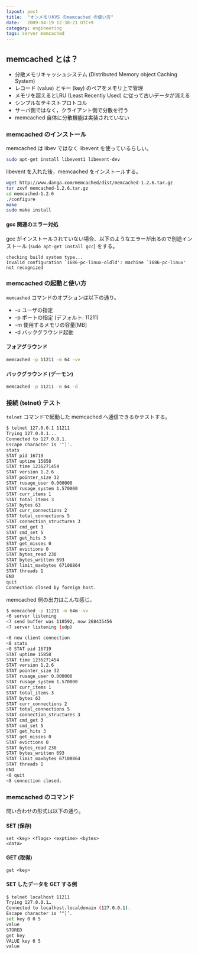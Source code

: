 ```yaml
---
layout: post
title:  "オンメモリKVS のmemcached の使い方"
date:   2009-04-19 12:30:21 UTC+9
category: engineering
tags: server memcached
---
```


## memcached とは？

- 分散メモリキャッシュシステム (Distributed Memory object Caching System)
- レコード (value) とキー (key) のペアをメモリ上で管理
- メモリを超えるとLRU (Least Recently Used) に従って古いデータが消える
- シンプルなテキストプロトコル
- サーバ側ではなく，クライアント側で分散を行う
- memcached 自体に分散機能は実装されていない

### memcached のインストール

memcached は libev ではなく libevent を使っているらしい。

```sh
sudo apt-get install libevent1 libevent-dev
```

libevent を入れた後，memcached をインストールする。

```sh
wget http://www.danga.com/memcached/dist/memcached-1.2.6.tar.gz
tar zxvf memcached-1.2.6.tar.gz
cd memcached-1.2.6
./configure
make
sudo make install
```

#### gcc 関連のエラー対処

gcc がインストールされていない場合、以下のようなエラーが出るので別途インストール (`sudo apt-get install gcc`) をする。

```
checking build system type...
Invalid configuration `i686-pc-linux-oldld': machine `i686-pc-linux' not recognized
```


### memcached の起動と使い方

`memcached` コマンドのオプションは以下の通り。

- -u ユーザの指定
- -p ポートの指定 (デフォルト: 11211)
- -m 使用するメモリの容量[MB]
- -d バックグラウンド起動

#### フォアグラウンド

```sh
memcached -p 11211 -m 64 -vv
```

#### バックグラウンド (デーモン)

```sh
memcached -p 11211 -m 64 -d
```

### 接続 (telnet) テスト

`telnet` コマンドで起動した memcached へ通信できるかテストする。

```sh
$ telnet 127.0.0.1 11211
Trying 127.0.0.1...
Connected to 127.0.0.1.
Escape character is '^]'.
stats
STAT pid 16719
STAT uptime 15858
STAT time 1236271454
STAT version 1.2.6
STAT pointer_size 32
STAT rusage_user 0.000000
STAT rusage_system 1.570000
STAT curr_items 1
STAT total_items 3
STAT bytes 63
STAT curr_connections 2
STAT total_connections 5
STAT connection_structures 3
STAT cmd_get 3
STAT cmd_set 5
STAT get_hits 3
STAT get_misses 0
STAT evictions 0
STAT bytes_read 230
STAT bytes_written 693
STAT limit_maxbytes 67108864
STAT threads 1
END
quit
Connection closed by foreign host.
```

memcached 側の出力はこんな感じ。

```sh
$ memcached -p 11211 -m 64m -vv
<6 server listening
<7 send buffer was 110592, now 268435456
<7 server listening (udp)

<8 new client connection
<8 stats
>8 STAT pid 16719
STAT uptime 15858
STAT time 1236271454
STAT version 1.2.6
STAT pointer_size 32
STAT rusage_user 0.000000
STAT rusage_system 1.570000
STAT curr_items 1
STAT total_items 3
STAT bytes 63
STAT curr_connections 2
STAT total_connections 5
STAT connection_structures 3
STAT cmd_get 3
STAT cmd_set 5
STAT get_hits 3
STAT get_misses 0
STAT evictions 0
STAT bytes_read 230
STAT bytes_written 693
STAT limit_maxbytes 67108864
STAT threads 1
END
<8 quit
<8 connection closed.
```

### memcached のコマンド

問い合わせの形式は以下の通り。

#### SET (保存)

```
set <key> <flags> <exptime> <bytes>
<data>
```

#### GET (取得)

```
get <key>
```

#### SET したデータを GET する例

```sh
$ telnet localhost 11211
Trying 127.0.0.1…
Connected to localhost.localdomain (127.0.0.1).
Escape character is ‘^]’.
set key 0 0 5
value
STORED
get key
VALUE key 0 5
value
```
